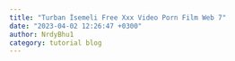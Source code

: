 ```yaml
---
title: "Turban İsemeli Free Xxx Video Porn Film Web 7"
date: "2023-04-02 12:26:47 +0300"
author: NrdyBhu1
category: tutorial blog
---
```

